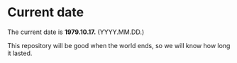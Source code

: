 # Current date

The current date is **1979.10.17.** (YYYY.MM.DD.)

This repository will be good when the world ends, so we will know how long it lasted.